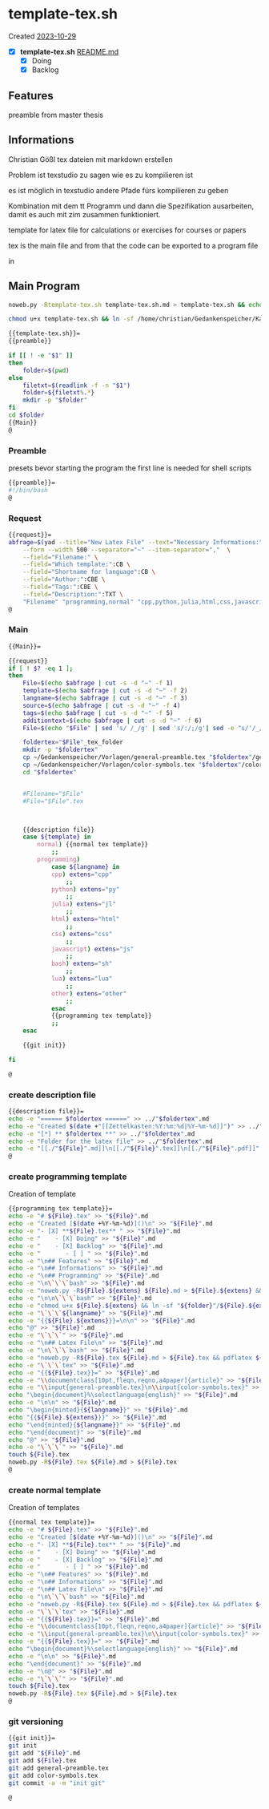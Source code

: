 # template-tex.sh
Created [2023-10-29]()

- [X] **template-tex.sh** [README.md](README.md)
    - [X] Doing
    - [X] Backlog

## Features

preamble from master thesis


## Informations
Christian Gößl
tex dateien mit markdown erstellen

Problem ist texstudio zu sagen wie es zu kompilieren ist

es ist möglich in texstudio andere Pfade fürs kompilieren zu geben

Kombination mit dem tt Programm und dann die Spezifikation ausarbeiten, damit es
auch mit zim zusammen funktioniert.



template for latex file for calculations or exercises for courses or papers

tex is the main file and from that the code can be exported to a program file

in


## Main Program

```bash
noweb.py -Rtemplate-tex.sh template-tex.sh.md > template-tex.sh && echo 'fertig' 
```


```bash
chmod u+x template-tex.sh && ln -sf /home/christian/Gedankenspeicher/KanDo/GedankenspeicherEinrichtung/GedankenspeicherCoding/template-tex.sh ~/.local/bin/template-tex.sh && echo 'fertig'
 ```

```bash
{{template-tex.sh}}=
{{preamble}}

if [[ ! -e "$1" ]]
then
    folder=$(pwd)
else
    filetxt=$(readlink -f -n "$1")
    folder=${filetxt%.*}
    mkdir -p "$folder"
fi
cd $folder
{{Main}}
@
```


### Preamble

presets bevor starting the program
the first line is needed for shell scripts

```bash
{{preamble}}=
#!/bin/bash
@
```

### Request

```bash
{{request}}=
abfrage=$(yad --title="New Latex File" --text="Necessary Informations:" \
	--form --width 500 --separator="~" --item-separator=","  \
	--field="Filename:" \
	--field="Which template:":CB \
	--field="Shortname for language":CB \
	--field="Author:":CBE \
	--field="Tags:":CBE \
	--field="Description:":TXT \
    "Filename" "programming,normal" "cpp,python,julia,html,css,javascript,bash,lua,other" "Christian Gößl,Internet" ",physic,math" "$additiontext")
@

```

### Main


```bash
{{Main}}=

{{request}}
if [ ! $? -eq 1 ];
then
	File=$(echo $abfrage | cut -s -d "~" -f 1)
	template=$(echo $abfrage | cut -s -d "~" -f 2)
	langname=$(echo $abfrage | cut -s -d "~" -f 3)
	source=$(echo $abfrage | cut -s -d "~" -f 4)
	tags=$(echo $abfrage | cut -s -d "~" -f 5)
	additiontext=$(echo $abfrage | cut -s -d "~" -f 6)
	File=$(echo "$File" | sed 's/ /_/g' | sed 's/:/;/g'| sed -e "s/'/_/g" | sed 's/\"//g')

    foldertex="$File"_tex_folder
	mkdir -p "$foldertex"
    cp ~/Gedankenspeicher/Vorlagen/general-preamble.tex "$foldertex"/general-preamble.tex
    cp ~/Gedankenspeicher/Vorlagen/color-symbols.tex "$foldertex"/color-symbols.tex
    cd "$foldertex"


    #Filename="$File"
    #File="$File".tex



    {{description file}}
    case ${template} in
        normal) {{normal tex template}}
            ;;
        programming)
            case ${langname} in
            cpp) extens="cpp"
                ;;
            python) extens="py"
                ;;
            julia) extens="jl"
                ;;
            html) extens="html"
                ;;
            css) extens="css"
                ;;
            javascript) extens="js"
                ;;
            bash) extens="sh"
                ;;
            lua) extens="lua"
                ;;
            other) extens="other"
                ;;
            esac
            {{programming tex template}}
            ;;
    esac

    {{git init}}

fi

@

```

### create description file


```bash
{{description file}}=
echo -e "====== $foldertex ======" >> ../"$foldertex".md
echo -e "Created $(date +"[[Zettelkasten:%Y:%m:%d|%Y-%m-%d]]")" >> ../"$foldertex".md
echo -e "[*] ** $foldertex **" >> ../"$foldertex".md
echo -e "Folder for the latex file" >> ../"$foldertex".md
echo -e "[[./"${File}".md]]\n[[./"${File}".tex]]\n[[./"${File}".pdf]]" >> ../"$foldertex".md
@

```


### create programming template

Creation of template

```bash
{{programming tex template}}=
echo -e "# ${File}.tex" >> "${File}".md
echo -e "Created [$(date +%Y-%m-%d)]()\n" >> "${File}".md
echo -e "- [X] **${File}.tex** " >> "${File}".md
echo -e "    - [X] Doing" >> "${File}".md
echo -e "    - [X] Backlog" >> "${File}".md
echo -e "       - [ ] " >> "${File}".md
echo -e "\n## Features" >> "${File}".md
echo -e "\n## Informations" >> "${File}".md
echo -e "\n## Programming" >> "${File}".md
echo -e "\n\`\`\`bash" >> "${File}".md
echo -e "noweb.py -R${File}.${extens} ${File}.md > ${File}.${extens} && echo 'fertig' \n\`\`\`" >> "${File}".md
echo -e "\n\n\`\`\`bash" >> "${File}".md
echo -e "chmod u+x ${File}.${extens} && ln -sf "${folder}"/${File}.${extens} ~/.local/bin/${File}.${extens} && echo 'fertig'\n \`\`\`\n" >> "${File}".md
echo -e "\`\`\`${langname}" >> "${File}".md
echo -e "{{${File}.${extens}}}=\n\n" >> "${File}".md
echo "@" >> "${File}".md
echo -e "\`\`\`" >> "${File}".md
echo -e "\n## Latex File\n" >> "${File}".md
echo -e "\n\`\`\`bash" >> "${File}".md
echo -e "noweb.py -R${File}.tex ${File}.md > ${File}.tex && pdflatex ${Filename}.tex && xdg-open ${File}.pdf 2>/dev/null & \n\`\`\`\n\n" >> "${File}".md
echo -e "\`\`\`tex" >> "${File}".md
echo -e "{{${File}.tex}}=" >> "${File}".md
echo -e "\\documentclass[10pt,fleqn,reqno,a4paper]{article}" >> "${File}".md
echo -e "\\input{general-preamble.tex}\n\\input{color-symbols.tex}" >> "${File}".md
echo "\begin{document}%\selectlanguage{english}" >> "${File}".md
echo -e "\n\n" >> "${File}".md
echo "\begin{minted}{${langname}}" >> "${File}".md
echo "{{${File}.${extens}}}" >> "${File}".md
echo "\end{minted}{${langname}}" >> "${File}".md
echo "\end{document}" >> "${File}".md
echo "@" >> "${File}".md
echo -e "\`\`\`" >> "${File}".md
touch ${File}.tex
noweb.py -R${File}.tex ${File}.md > ${File}.tex
@

```


### create normal template

Creation of templates

```bash
{{normal tex template}}=
echo -e "# ${File}.tex" >> "${File}".md
echo -e "Created [$(date +%Y-%m-%d)]()\n" >> "${File}".md
echo -e "- [X] **${File}.tex** " >> "${File}".md
echo -e "    - [X] Doing" >> "${File}".md
echo -e "    - [X] Backlog" >> "${File}".md
echo -e "       - [ ] " >> "${File}".md
echo -e "\n## Features" >> "${File}".md
echo -e "\n## Informations" >> "${File}".md
echo -e "\n## Latex File\n" >> "${File}".md
echo -e "\n\`\`\`bash" >> "${File}".md
echo -e "noweb.py -R${File}.tex ${File}.md > ${File}.tex && pdflatex ${Filename}.tex && xdg-open ${File}.pdf 2>/dev/null & \n\`\`\`\n\n" >> "${File}".md
echo -e "\`\`\`tex" >> "${File}".md
echo -e "{{${File}.tex}}=" >> "${File}".md
echo -e "\\documentclass[10pt,fleqn,reqno,a4paper]{article}" >> "${File}".md
echo -e "\\input{general-preamble.tex}\n\\input{color-symbols.tex}" >> "${File}".md
echo -e "{{${File}.tex}}=" >> "${File}".md
echo "\begin{document}%\selectlanguage{english}" >> "${File}".md
echo -e "\n\n" >> "${File}".md
echo "\end{document}" >> "${File}".md
echo -e "\n@" >> "${File}".md
echo -e "\`\`\`" >> "${File}".md
touch ${File}.tex
noweb.py -R${File}.tex ${File}.md > ${File}.tex
@

```


### git versioning

```bash
{{git init}}=
git init
git add "${File}".md
git add ${File}.tex
git add general-preamble.tex
git add color-symbols.tex
git commit -a -m "init git"

@
```


